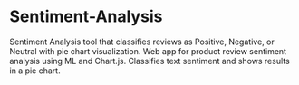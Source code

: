 # Sentiment-Analysis
Sentiment Analysis tool that classifies reviews as Positive, Negative, or Neutral with pie chart visualization.  Web app for product review sentiment analysis using ML and Chart.js.  Classifies text sentiment and shows results in a pie chart.
